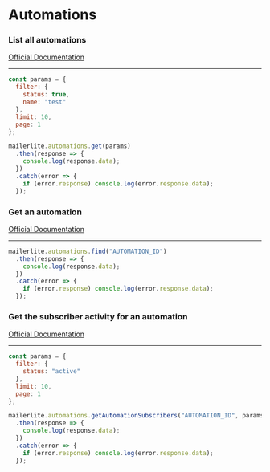 # Automations


### List all automations
[Official Documentation](https://developers.mailerlite.com/docs/automations.html#list-all-automations)

---
```javascript
const params = {
  filter: {
    status: true,
    name: "test"
  },
  limit: 10,
  page: 1
};

mailerlite.automations.get(params)
  .then(response => {
    console.log(response.data);
  })
  .catch(error => {
    if (error.response) console.log(error.response.data);
  });
```

### Get an automation
[Official Documentation](https://developers.mailerlite.com/docs/automations.html#get-an-automation)

---
```javascript
mailerlite.automations.find("AUTOMATION_ID")
  .then(response => {
    console.log(response.data);
  })
  .catch(error => {
    if (error.response) console.log(error.response.data);
  });
```

### Get the subscriber activity for an automation
[Official Documentation](https://developers.mailerlite.com/docs/automations.html#get-the-subscriber-activity-for-an-automation)

---
```javascript
const params = {
  filter: {
    status: "active"
  },
  limit: 10,
  page: 1
};

mailerlite.automations.getAutomationSubscribers("AUTOMATION_ID", params)
  .then(response => {
    console.log(response.data);
  })
  .catch(error => {
    if (error.response) console.log(error.response.data);
  });
```
